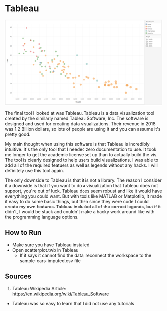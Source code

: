 # Tableau
![Graph in Tableau](../img/tableau.PNG)

The final tool I looked at was Tableau. Tableau is a data visualization tool created by the similarly named Tableau Software, Inc. The software is designed and used for creating data visualizations. Their revenue in 2018 was 1.2 Billion dollars, so lots of people are using it and you can assume it's pretty good.

My main thought when using this software is that Tableau is incredibly intuitive. It's the only tool that I needed zero documentation to use. It took me longer to get the academic license set up than to actually build the vis. The tool is clearly designed to help users build visualizations. I was able to add all of the required featuers as well as legends without any hacks. I will definitely use this tool again. 

The only downside to Tableau is that it is not a library. The reason I consider it a downside is that if you want to do a visualization that Tableau does not support, you're out of luck. Tableau does seem robust and like it would have everything you could want. But with tools like MATLAB or Matplotlib, it made it easy to do some basic things, but then since they were code I could create my own features. Tableau included all of the correct legends, but if it didn't, I would be stuck and couldn't make a hacky work around like with the programming language options.

## How to Run
- Make sure you have Tableau installed
- Open scatterplot.twb in Tableau
    - If it says it cannot find the data, reconnect the workspace to the sample-cars-imputed.csv file

## Sources
1. Tableau Wikipedia Article: https://en.wikipedia.org/wiki/Tableau_Software
- Tableau was so easy to learn that I did not use any tutorials
